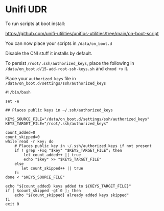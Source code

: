 # Unifi UDR

To run scripts at boot install:

https://github.com/unifi-utilities/unifios-utilities/tree/main/on-boot-script

You can now place your scripts in `/data/on_boot.d`

Disable the CNI stuff it installs by default.

To persist `/root/.ssh/authorized_keys`, place the following in `/data/on_boot.d/15-add-root-ssh-keys.sh` and `chmod +x` it.

Place your `authorized_keys` file in `/data/on_boot.d/settings/ssh/authorized_keys`

```
#!/bin/bash

set -e

## Places public keys in ~/.ssh/authorized_keys

KEYS_SOURCE_FILE="/data/on_boot.d/settings/ssh/authorized_keys"
KEYS_TARGET_FILE="/root/.ssh/authorized_keys"

count_added=0
count_skipped=0
while read -r key; do
	# Places public key in ~/.ssh/authorized_keys if not present
	if ! grep -Fxq "$key" "$KEYS_TARGET_FILE"; then
		let count_added++ || true
		echo "$key" >> "$KEYS_TARGET_FILE"
	else
	   let count_skipped++ || true
	fi
done < "$KEYS_SOURCE_FILE"

echo "${count_added} keys added to ${KEYS_TARGET_FILE}"
if [ $count_skipped -gt 0 ]; then
    echo "${count_skipped} already added keys skipped"
fi
exit 0
```

